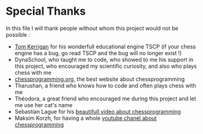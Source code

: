 # Special Thanks
In this file I will thank people without whom this project would not be possible :


- [Tom Kerrigan](http://www.tckerrigan.com) for his wonderfull educational engine TSCP (if your chess engine has a bug, go read TSCP and the bug will no longer exist !)
- DynaSchool, who taught me to code, who showed to me his support in this project, who encouraged my scientific curiosity, and also who plays chess with me
- [chessprogramming.org](http://www.chessprogramming.org), the best website about chessprogramming
- Tharushan, a friend who knows how to code and often plays chess with me
- Théodora, a great friend who encouraged me during this project and let me use her cat's name
- Sebastian Lague for his [beautifull video about chessprogramming](https://www.youtube.com/watch?v=U4ogK0MIzqk)
- Maksim Korzh, for having a whole [youtube chanel about chessprogramming](https://www.youtube.com/channel/UCB9-prLkPwgvlKKqDgXhsMQ)